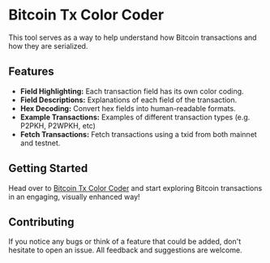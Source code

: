 # Bitcoin Tx Color Coder

This tool serves as a way to help understand how Bitcoin transactions and how they are serialized.

## Features

- **Field Highlighting:** Each transaction field has its own color coding.
- **Field Descriptions:** Explanations of each field of the transaction.
- **Hex Decoding:** Convert hex fields into human-readable formats.
- **Example Transactions:** Examples of different transaction types (e.g. P2PKH, P2WPKH, etc)
- **Fetch Transactions:** Fetch transactions using a txid from both mainnet and testnet.

## Getting Started

Head over to [Bitcoin Tx Color Coder](https://dariusparvin.github.io/bitcoin-tx-color-coder/) and start exploring Bitcoin transactions in an engaging, visually enhanced way!

## Contributing
If you notice any bugs or think of a feature that could be added, don't hesitate to open an issue. All feedback and suggestions are welcome.